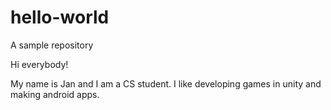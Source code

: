 # hello-world
A sample repository

Hi everybody!

My name is Jan and I am a CS student. I like developing games in unity and making android apps.
